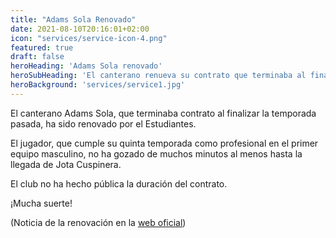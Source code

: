 ```yaml
---
title: "Adams Sola Renovado"
date: 2021-08-10T20:16:01+02:00
icon: "services/service-icon-4.png"
featured: true
draft: false
heroHeading: 'Adams Sola renovado'
heroSubHeading: 'El canterano renueva su contrato que terminaba al final de la temporada pasada'
heroBackground: 'services/service1.jpg'
---
```


El canterano Adams Sola, que terminaba contrato al finalizar la temporada pasada, ha sido renovado por el Estudiantes.

El jugador, que cumple su quinta temporada como profesional en el primer equipo masculino, no ha gozado de muchos minutos al menos hasta la llegada de Jota Cuspinera.

El club no ha hecho pública la duración del contrato.

¡Mucha suerte!

(Noticia de la renovación en la [web oficial](https://www.movistarestudiantes.com/leb-oro/altas-bajas/adams-sola-joven-veterano-para-el-reto-de-la-leb-oro/))